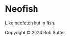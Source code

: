 # Neofish

Like [neofetch](https://github.com/dylanaraps/neofetch) but in [fish](https://fishshell.com/docs/current/language.html).

Copyright &copy; 2024 Rob Sutter

